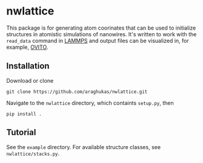 # nwlattice
This package is for generating atom coorinates that can be used to initialize structures in atomistic simulations of nanowires.
It's written to work with the `read_data` command in [LAMMPS](https://lammps.sandia.gov/) and output files can be visualized in, for example, [OVITO](https://www.ovito.org/).

## Installation
Download or clone

    git clone https://github.com/araghukas/nwlattice.git
    
Navigate to the `nwlattice` directory, which containts `setup.py`, then

    pip install .
    
## Tutorial
See the `example` directory. For available structure classes, see `nwlattice/stacks.py`.
